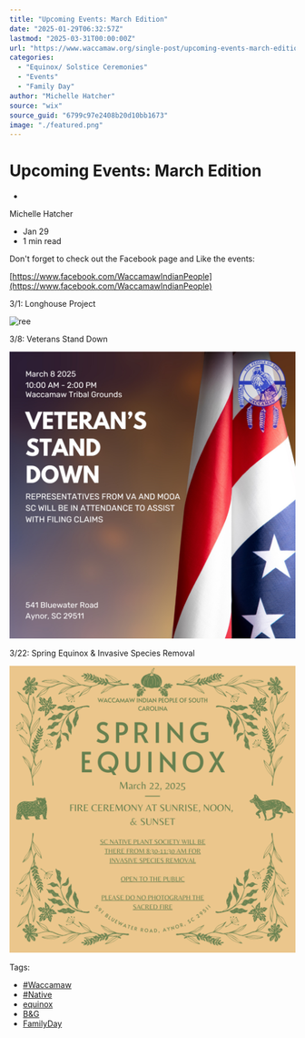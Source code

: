 ```yaml
---
title: "Upcoming Events: March Edition"
date: "2025-01-29T06:32:57Z"
lastmod: "2025-03-31T00:00:00Z"
url: "https://www.waccamaw.org/single-post/upcoming-events-march-edition"
categories:
  - "Equinox/ Solstice Ceremonies"
  - "Events"
  - "Family Day"
author: "Michelle Hatcher"
source: "wix"
source_guid: "6799c97e2408b20d10bb1673"
image: "./featured.png"
---
```


# Upcoming Events: March Edition

-

Michelle Hatcher
- Jan 29
- 1 min read

Don't forget to check out the Facebook page and Like the events:

[https://www.facebook.com/WaccamawIndianPeople](https://www.facebook.com/WaccamawIndianPeople)

3/1: Longhouse Project

![ree](./images/98a108_539695f21a414365b7a397fec0543a13~mv2-2.png)

3/8: Veterans Stand Down

![ree](./images/98a108_b27ab86a19e94b6794680c74730a1cb4~mv2-2.png)

3/22: Spring Equinox & Invasive Species Removal

![ree](./images/98a108_9a19bd653e364d4b95b754dcf715c468~mv2-2.png)

Tags:

- [#Waccamaw](https://www.waccamaw.org/updates/tags/waccamaw-1)
- [#Native](https://www.waccamaw.org/updates/tags/native-2)
- [equinox](https://www.waccamaw.org/updates/tags/equinox)
- [B&G](https://www.waccamaw.org/updates/tags/b-g)
- [FamilyDay](https://www.waccamaw.org/updates/tags/familyday)

